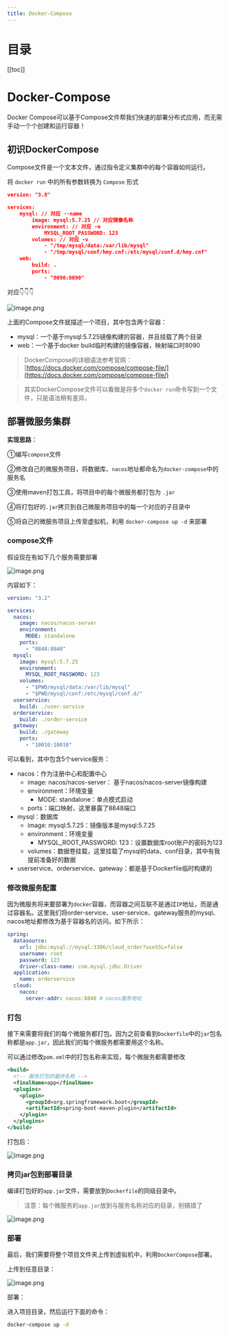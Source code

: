 ```yaml
---
title: Docker-Compose
---
```

# 目录

[[toc]]

# Docker-Compose

Docker Compose可以基于Compose文件帮我们快速的部署分布式应用，而无需手动一个个创建和运行容器！
## 初识DockerCompose
Compose文件是一个文本文件，通过指令定义集群中的每个容器如何运行。

将 `docker run` 中的所有参数转换为 `Compose` 形式

```json
version: "3.8"

services:
	mysql: // 对应 --name
		image: mysql:5.7.25 // 对应镜像名称
		environment: // 对应 -e
			MYSQL_ROOT_PASSWORD: 123 
		volumes: // 对应 -v
			- "/tmp/mysql/data:/var/lib/mysql"
			- "/tmp/mysql/conf/hmy.cnf:/etc/mysql/conf.d/hmy.cnf"
	web:
		build: .
		ports:
			- "8090:8090"

```
对应👇👇👇

![image.png](./img/1674051402479-a53d1fd0-625c-4206-b98c-8f11881811c2.png)

上面的Compose文件就描述一个项目，其中包含两个容器：

- mysql：一个基于mysql:5.7.25镜像构建的容器，并且挂载了两个目录
- web：一个基于docker build临时构建的镜像容器，映射端口时8090

> DockerCompose的详细语法参考官网：[https://docs.docker.com/compose/compose-file/](https://docs.docker.com/compose/compose-file/)

> 其实DockerCompose文件可以看做是将多个`docker run`命令写到一个文件，只是语法稍有差异。

## 部署微服务集群
**实现思路**：

①编写`compose`文件

②修改自己的微服务项目，将数据库、`nacos`地址都命名为`docker-compose`中的服务名

③使用maven打包工具，将项目中的每个微服务都打包为 `.jar`

④将打包好的`.jar`拷贝到自己微服务项目中的每一个对应的子目录中

⑤将自己的微服务项目上传至虚拟机，利用 `docker-compose up -d` 来部署

### compose文件

假设现在有如下几个服务需要部署

![image.png](./img/1674049445308-936302c3-c46b-4b8e-855e-bcf2ac3387fe.png)

内容如下：

```yaml
version: "3.2"

services:
  nacos:
    image: nacos/nacos-server
    environment:
      MODE: standalone
    ports:
      - "8848:8848"
  mysql:
    image: mysql:5.7.25
    environment:
      MYSQL_ROOT_PASSWORD: 123
    volumes:
      - "$PWD/mysql/data:/var/lib/mysql"
      - "$PWD/mysql/conf:/etc/mysql/conf.d/"
  userservice:
    build: ./user-service
  orderservice:
    build: ./order-service
  gateway:
    build: ./gateway
    ports:
      - "10010:10010"
```
可以看到，其中包含5个service服务：

- nacos：作为注册中心和配置中心
   - image: nacos/nacos-server： 基于nacos/nacos-server镜像构建
   - environment：环境变量
      - MODE: standalone：单点模式启动
   - ports：端口映射，这里暴露了8848端口
- mysql：数据库
   - image: mysql:5.7.25：镜像版本是mysql:5.7.25
   - environment：环境变量
      - MYSQL_ROOT_PASSWORD: 123：设置数据库root账户的密码为123
   - volumes：数据卷挂载，这里挂载了mysql的data、conf目录，其中有我提前准备好的数据
- userservice、orderservice、gateway：都是基于Dockerfile临时构建的

### 修改微服务配置
因为微服务将来要部署为`docker`容器，而容器之间互联不是通过`IP`地址，而是通过容器名。这里我们将order-service、user-service、gateway服务的mysql、nacos地址都修改为基于容器名的访问。如下所示：
```yaml
spring:
  datasource:
    url: jdbc:mysql://mysql:3306/cloud_order?useSSL=false
    username: root
    password: 123
    driver-class-name: com.mysql.jdbc.Driver
  application:
    name: orderservice
  cloud:
    nacos:
      server-addr: nacos:8848 # nacos服务地址
```
### 打包
接下来需要将我们的每个微服务都打包。因为之前查看到`Dockerfile`中的`jar`包名称都是`app.jar`，因此我们的每个微服务都需要用这个名称。

可以通过修改`pom.xml`中的打包名称来实现，每个微服务都需要修改

```xml
<build>
  <!-- 服务打包的最终名称 -->
  <finalName>app</finalName>
  <plugins>
    <plugin>
      <groupId>org.springframework.boot</groupId>
      <artifactId>spring-boot-maven-plugin</artifactId>
    </plugin>
  </plugins>
</build>
```
打包后：

![image.png](./img/1674049718897-09c08775-dd51-49b9-bb0a-2e3da4e40b45.png)

### 拷贝jar包到部署目录
编译打包好的`app.jar`文件，需要放到`Dockerfile`的同级目录中。

> 注意：每个微服务的`app.jar`放到与服务名称对应的目录，别搞错了

![image.png](./img/1674049772013-8c2cde2c-b7a4-4e46-915d-ebf851701bf9.png)

### 部署
最后，我们需要将整个项目文件夹上传到虚拟机中，利用`DockerCompose`部署。

上传到任意目录：

![image.png](./img/1674049811208-ac21384b-571f-4b8d-b9d5-a29b57a9d20b.png)

部署：

进入项目目录，然后运行下面的命令：

```bash
docker-compose up -d
```
